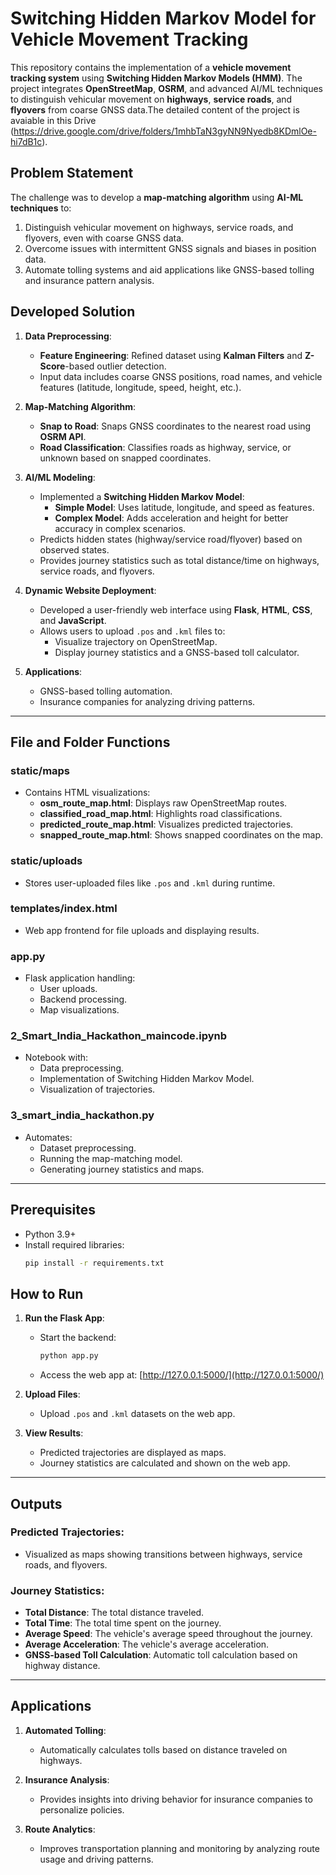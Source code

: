 # Switching Hidden Markov Model for Vehicle Movement Tracking

This repository contains the implementation of a **vehicle movement tracking system** using **Switching Hidden Markov Models (HMM)**. The project integrates **OpenStreetMap**, **OSRM**, and advanced AI/ML techniques to distinguish vehicular movement on **highways**, **service roads**, and **flyovers** from coarse GNSS data.The detailed content of the project is avaiable in this Drive (https://drive.google.com/drive/folders/1mhbTaN3gyNN9Nyedb8KDmlOe-hi7dB1c).

## Problem Statement
The challenge was to develop a **map-matching algorithm** using **AI-ML techniques** to:
1. Distinguish vehicular movement on highways, service roads, and flyovers, even with coarse GNSS data.
2. Overcome issues with intermittent GNSS signals and biases in position data.
3. Automate tolling systems and aid applications like GNSS-based tolling and insurance pattern analysis.

## Developed Solution
1. **Data Preprocessing**:
   - **Feature Engineering**: Refined dataset using **Kalman Filters** and **Z-Score**-based outlier detection.
   - Input data includes coarse GNSS positions, road names, and vehicle features (latitude, longitude, speed, height, etc.).

2. **Map-Matching Algorithm**:
   - **Snap to Road**: Snaps GNSS coordinates to the nearest road using **OSRM API**.
   - **Road Classification**: Classifies roads as highway, service, or unknown based on snapped coordinates.

3. **AI/ML Modeling**:
   - Implemented a **Switching Hidden Markov Model**:
     - **Simple Model**: Uses latitude, longitude, and speed as features.
     - **Complex Model**: Adds acceleration and height for better accuracy in complex scenarios.
   - Predicts hidden states (highway/service road/flyover) based on observed states.
   - Provides journey statistics such as total distance/time on highways, service roads, and flyovers.

4. **Dynamic Website Deployment**:
   - Developed a user-friendly web interface using **Flask**, **HTML**, **CSS**, and **JavaScript**.
   - Allows users to upload `.pos` and `.kml` files to:
     - Visualize trajectory on OpenStreetMap.
     - Display journey statistics and a GNSS-based toll calculator.

5. **Applications**:
   - GNSS-based tolling automation.
   - Insurance companies for analyzing driving patterns.

---

## File and Folder Functions

### **static/maps**
- Contains HTML visualizations:
  - **osm_route_map.html**: Displays raw OpenStreetMap routes.
  - **classified_road_map.html**: Highlights road classifications.
  - **predicted_route_map.html**: Visualizes predicted trajectories.
  - **snapped_route_map.html**: Shows snapped coordinates on the map.

### **static/uploads**
- Stores user-uploaded files like `.pos` and `.kml` during runtime.

### **templates/index.html**
- Web app frontend for file uploads and displaying results.

### **app.py**
- Flask application handling:
  - User uploads.
  - Backend processing.
  - Map visualizations.

### **2_Smart_India_Hackathon_maincode.ipynb**
- Notebook with:
  - Data preprocessing.
  - Implementation of Switching Hidden Markov Model.
  - Visualization of trajectories.

### **3_smart_india_hackathon.py**
- Automates:
  - Dataset preprocessing.
  - Running the map-matching model.
  - Generating journey statistics and maps.

---

## Prerequisites

- Python 3.9+
- Install required libraries:
  ```bash
  pip install -r requirements.txt

## How to Run

1. **Run the Flask App**:
   - Start the backend:
     ```bash
     python app.py
     ```
   - Access the web app at: [http://127.0.0.1:5000/](http://127.0.0.1:5000/)

2. **Upload Files**:
   - Upload `.pos` and `.kml` datasets on the web app.

3. **View Results**:
   - Predicted trajectories are displayed as maps.
   - Journey statistics are calculated and shown on the web app.

---

## Outputs

### Predicted Trajectories:
- Visualized as maps showing transitions between highways, service roads, and flyovers.

### Journey Statistics:
- **Total Distance**: The total distance traveled.
- **Total Time**: The total time spent on the journey.
- **Average Speed**: The vehicle's average speed throughout the journey.
- **Average Acceleration**: The vehicle's average acceleration.
- **GNSS-based Toll Calculation**: Automatic toll calculation based on highway distance.

---

## Applications

1. **Automated Tolling**:
   - Automatically calculates tolls based on distance traveled on highways.

2. **Insurance Analysis**:
   - Provides insights into driving behavior for insurance companies to personalize policies.

3. **Route Analytics**:
   - Improves transportation planning and monitoring by analyzing route usage and driving patterns.
